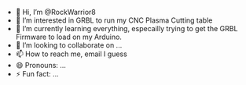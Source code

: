- 👋 Hi, I’m @RockWarrior8
- 👀 I’m interested in GRBL to run my CNC Plasma Cutting table
- 🌱 I’m currently learning everything, especailly trying to get the GRBL Firmware to load on my Arduino.
- 💞️ I’m looking to collaborate on ...
- 📫 How to reach me, email I guess
- 😄 Pronouns: ...
- ⚡ Fun fact: ...

<!---
RockWarrior8/RockWarrior8 is a ✨ special ✨ repository because its `README.md` (this file) appears on your GitHub profile.
You can click the Preview link to take a look at your changes.
--->
